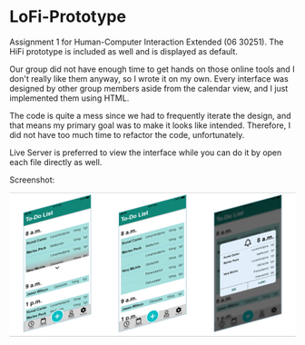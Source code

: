 <h1>LoFi-Prototype</h1>
<p>Assignment 1 for Human-Computer Interaction Extended (06 30251). The HiFi prototype is included as well and is displayed as default.</p>

<p>Our group did not have enough time to get hands on those online tools and I don't really like them anyway, so I wrote it on my own. Every interface was designed by other group members aside from the calendar view, and I just implemented them using HTML.</p>

<p>The code is quite a mess since we had to frequently iterate the design, and that means my primary goal was to make it looks like intended. Therefore, I did not have too much time to refactor the code, unfortunately.</p>

<p>Live Server is preferred to view the interface while you can do it by open each file directly as well.</p>

<p>Screenshot:</p>

<img src="./screenshot.png">
